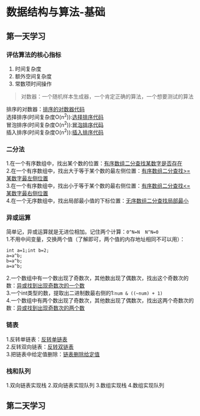 # 数据结构与算法-基础

## 第一天学习
### 评估算法的核心指标
1. 时间复杂度
2. 额外空间复杂度
3. 常数项时间操作

> 对数器：一个随机样本生成器，一个肯定正确的算法，一个想要测试的算法

排序的对数器：[排序的对数器代码](https://github.com/Hu-enhui/study-code/blob/master/src/main/java/fun/enhui/data/structure/base/SortCheck.java)   
选择排序(时间复杂度O(n<sup>2</sup>)):[选择排序代码](https://github.com/Hu-enhui/study-code/blob/master/src/main/java/fun/enhui/data/structure/base/Day01_SelectionSort.java)    
冒泡排序(时间复杂度O(n<sup>2</sup>)):[冒泡排序代码](https://github.com/Hu-enhui/study-code/blob/master/src/main/java/fun/enhui/data/structure/base/Day01_BubbleSort.java)   
插入排序(时间复杂度O(n<sup>2</sup>)):[插入排序代码](https://github.com/Hu-enhui/study-code/blob/master/src/main/java/fun/enhui/data/structure/base/Day01_InsertSort.java)   

### 二分法
1.在一个有序数组中，找出某个数的位置：[有序数组二分查找某数字是否存在](https://github.com/Hu-enhui/study-code/blob/master/src/main/java/fun/enhui/data/structure/base/Day01_BinarySearch01.java)     
2.在一个有序数组中，找出大于等于某个数的最左侧位置：[有序数组二分查找>=某数字最左侧位置](https://github.com/Hu-enhui/study-code/blob/master/src/main/java/fun/enhui/data/structure/base/Day01_BinarySearch02.java)   
3.在一个有序数组中，找出小于等于某个数的最右侧位置：[有序数组二分查找<=某数字最右侧位置](https://github.com/Hu-enhui/study-code/blob/master/src/main/java/fun/enhui/data/structure/base/Day01_BinarySearch03.java)   
4.在一个无序数组中，找出局部最小值的下标位置：[无序数组二分查找局部最小](https://github.com/Hu-enhui/study-code/blob/master/src/main/java/fun/enhui/data/structure/base/Day01_BinarySearch04.java)

### 异或运算
简单记，异或运算就是无进位相加。记住两个计算：``` 0^N=N  N^N=0 ```   
1.不用中间变量，交换两个值（了解即可，两个值的内存地址相同不可以用）：   
```
int a=1;int b=2; 
a=a^b;
b=a^b;
a=a^b; 
``` 
2.一个数组中有一个数出现了奇数次，其他数出现了偶数次，找出这个奇数次的数：[异或找到出现奇数次的一个数](https://github.com/Hu-enhui/study-code/blob/master/src/main/java/fun/enhui/data/structure/base/Day01_Xor01.java)   
3.一个int类型的数，提取出二进制数最右侧的1:```num & ((~num) + 1)```       
4.一个数组中有两个数出现了奇数次，其他数出现了偶数次，找出这两个奇数次的数：[异或找到出现奇数次的两个数](https://github.com/Hu-enhui/study-code/blob/master/src/main/java/fun/enhui/data/structure/base/Day01_Xor03.java)   

### 链表
1.反转单链表：[反转单链表](https://github.com/Hu-enhui/study-code/blob/master/src/main/java/fun/enhui/data/structure/base/Day01_ReverseList01.java)   
2.反转双向链表：[反转双链表](https://github.com/Hu-enhui/study-code/blob/master/src/main/java/fun/enhui/data/structure/base/Day01_ReverseList02.java)    
3.把链表中给定值删除：[链表删除给定值](https://github.com/Hu-enhui/study-code/blob/master/src/main/java/fun/enhui/data/structure/base/Day01_RemoveNode.java)     

### 栈和队列
1.双向链表实现栈
2.双向链表实现队列
3.数组实现栈
4.数组实现队列

## 第二天学习